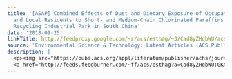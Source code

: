 ```yaml
---
title: '[ASAP] Combined Effects of Dust and Dietary Exposure of Occupational Workers
  and Local Residents to Short- and Medium-Chain Chlorinated Paraffins in a Mega E-Waste
  Recycling Industrial Park in South China'
date: '2018-09-25'
linkTitle: http://feedproxy.google.com/~r/acs/esthag/~3/Cad8yZHqbWU/acs.est.8b02625
source: 'Environmental Science & Technology: Latest Articles (ACS Publications)'
description: |-
  <p><img src="https://pubs.acs.org/appl/literatum/publisher/achs/journals/content/esthag/0/esthag.ahead-of-print/acs.est.8b02625/20180925/images/medium/es-2018-02625p_0004.gif" alt="TOC Graphic"/></p><div><cite>Environmental Science & Technology</cite></div><div>DOI: 10.1021/acs.est.8b02625</div><div class="feedflare">
  <a href="http://feeds.feedburner.com/~ff/acs/esthag?a=Cad8yZHqbWU:GKXG029HNFg:yIl2AUoC8zA"><img src="http://feeds.feedburner.com/~ff/acs/esthag?d=yIl2AUoC8zA" border="0"></img></a>
---
```


